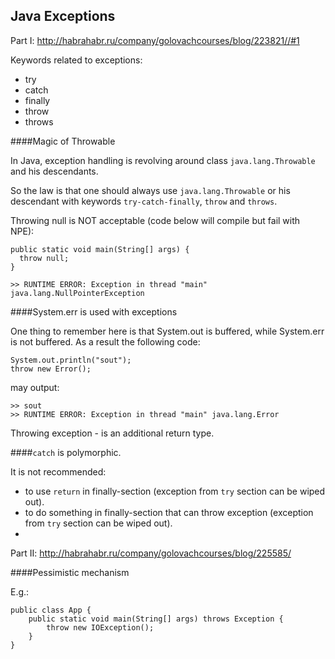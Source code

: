 Java Exceptions
---

Part I: http://habrahabr.ru/company/golovachcourses/blog/223821//#1

Keywords related to exceptions: 

* try
* catch
* finally
* throw
* throws

####Magic of Throwable

In Java, exception handling is revolving around class `java.lang.Throwable` and his descendants.

So the law is that one should always use `java.lang.Throwable` or his descendant with keywords `try-catch-finally`, `throw` and `throws`.

Throwing null is NOT acceptable (code below will compile but fail with NPE):

```
public static void main(String[] args) {
  throw null;
}

>> RUNTIME ERROR: Exception in thread "main" java.lang.NullPointerException
```

####System.err is used with exceptions

One thing to remember here is that System.out is buffered, while System.err is not buffered.
As a result the following code:

```
System.out.println("sout");
throw new Error();
```

may output:

```
>> sout
>> RUNTIME ERROR: Exception in thread "main" java.lang.Error
```

Throwing exception - is an additional return type. 

####`catch` is polymorphic.

It is not recommended:

*  to use `return` in finally-section (exception from `try` section can be wiped out).
*  to do something in finally-section that can throw exception (exception from `try` section can be wiped out).
*  

Part II: http://habrahabr.ru/company/golovachcourses/blog/225585/

####Pessimistic mechanism

E.g.:

```
public class App {
    public static void main(String[] args) throws Exception {
        throw new IOException();
    }
}
``` 
